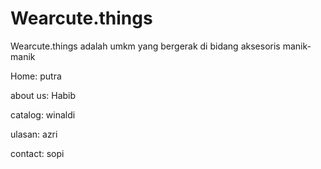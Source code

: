 # Wearcute.things
Wearcute.things adalah umkm yang bergerak di bidang aksesoris manik-manik

Home: putra

about us: Habib 

catalog: winaldi

ulasan: azri

contact: sopi